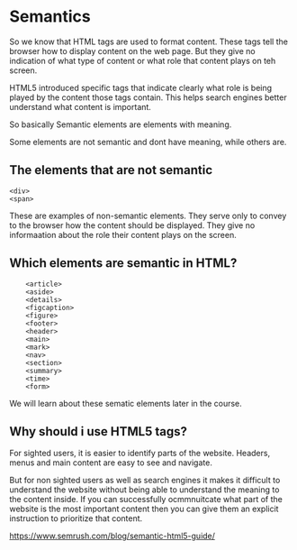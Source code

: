 # Semantics

So we know that HTML tags are used to format content. These tags tell the browser how to display content on the web page. But they give no indication of what type of content or what role that content plays on teh screen.

HTML5 introduced specific tags that indicate clearly what role is being played by the content those tags contain. This helps search engines better understand what content is important.

So basically Semantic elements are elements with meaning.

Some elements are not semantic and dont have meaning, while others are. 

## The elements that are not semantic

```
<div>
<span>
```

These are examples of non-semantic elements. They serve only to convey to the browser how the content should be displayed. They give no informaation about the role their content plays on the screen.

## Which elements are semantic in HTML?

```
    <article>
    <aside>
    <details>
    <figcaption>
    <figure>
    <footer>
    <header>
    <main>
    <mark>
    <nav>
    <section>
    <summary>
    <time>
    <form>
```

We will learn about these sematic elements later in the course. 

## Why should i use HTML5 tags?

For sighted users, it is easier to identify parts of the website. Headers, menus and main content are easy to see and navigate.

But for non sighted users as well as search engines it makes it difficult to understand the website without being able to understand the meaning to the content inside. If you can successfully ocmmnuitcate what part of the website is the most important content then you can give them an explicit instruction to prioritize that content. 

https://www.semrush.com/blog/semantic-html5-guide/
